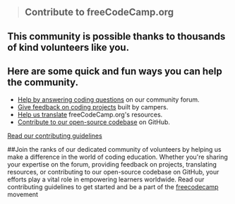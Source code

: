 > ## Contribute to freeCodeCamp.org

## This community is possible thanks to thousands of kind volunteers like you.

## Here are some quick and fun ways you can help the community.

- <span class='cover-icon'><i class="fas fa-question-circle"></i></span> [Help by answering coding questions](https://forum.freecodecamp.org) on our community forum.
- <span class='cover-icon'><i class="fas fa-comments"></i></span> [Give feedback on coding projects](https://forum.freecodecamp.org/c/project-feedback?max_posts=1) built by campers.
- <span class='cover-icon'><i class="fas fa-language"></i></span> [Help us translate](/index?id=translations) freeCodeCamp.org's resources.
- <span class='cover-icon'><i class="fab fa-github"></i></span> [Contribute to our open-source codebase](/index?id=learning-platform) on GitHub.

[Read our contributing guidelines](/index.md)


##Join the ranks of our dedicated community of volunteers by helping us make a difference in the world of coding education. Whether you're sharing your expertise on the forum, providing feedback on projects, translating resources, or contributing to our open-source codebase on GitHub, your efforts play a vital role in empowering learners worldwide. Read our contributing guidelines to get started and be a part of the [freecodecamp](https://www.freecodecamp.org)  movement
